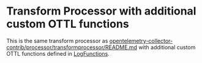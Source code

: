 # Transform Processor with additional custom OTTL functions

This is the same transform processor as [opentelemetry-collector-contrib/processor/transformprocessor/README.md](https://github.com/open-telemetry/opentelemetry-collector-contrib/blob/main/processor/transformprocessor/README.md) with additional custom OTTL functions defined in [LogFunctions](/internal/ottlfuncs/functions.go).